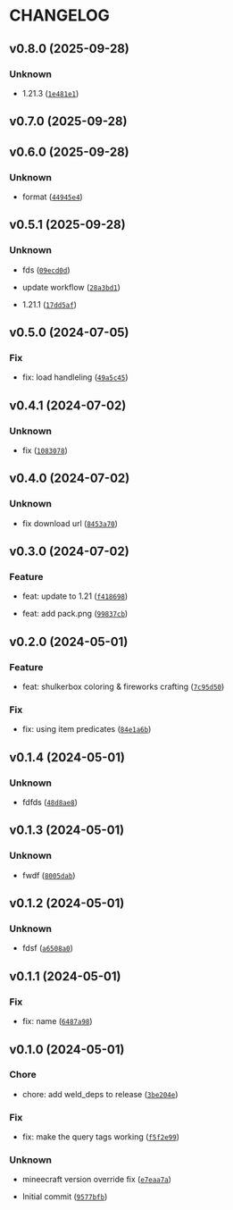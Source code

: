 # CHANGELOG



## v0.8.0 (2025-09-28)

### Unknown

* 1.21.3 ([`1e481e1`](https://github.com/edayot/vanilla-recipes/commit/1e481e15cfe5d288965d70c12b63dc051b8d68fd))


## v0.7.0 (2025-09-28)


## v0.6.0 (2025-09-28)

### Unknown

* format ([`44945e4`](https://github.com/edayot/vanilla-recipes/commit/44945e4c0ada135afec6613ef2a14c6fbd79febf))


## v0.5.1 (2025-09-28)

### Unknown

* fds ([`09ecd0d`](https://github.com/edayot/vanilla-recipes/commit/09ecd0d47ff12deee8ef06cdd7c254f0dce7e7e7))

* update workflow ([`28a3bd1`](https://github.com/edayot/vanilla-recipes/commit/28a3bd1cd4b8c54b4c9127ea0d5f7959fcec554c))

* 1.21.1 ([`17dd5af`](https://github.com/edayot/vanilla-recipes/commit/17dd5af0d870d798dc4ffe1214ccc309c5e41dc4))


## v0.5.0 (2024-07-05)

### Fix

* fix: load handleling ([`49a5c45`](https://github.com/edayot/vanilla-recipes/commit/49a5c452a019a1c035082a3b21fc7a9a06d99f1e))


## v0.4.1 (2024-07-02)

### Unknown

* fix ([`1083078`](https://github.com/edayot/vanilla-recipes/commit/1083078b91f7eee1cfaedf2d0df57709a6891125))


## v0.4.0 (2024-07-02)

### Unknown

* fix download url ([`8453a70`](https://github.com/edayot/vanilla-recipes/commit/8453a70ea6bf60e06c0087bfb9d99b4227ddadb9))


## v0.3.0 (2024-07-02)

### Feature

* feat: update to 1.21 ([`f418698`](https://github.com/edayot/vanilla-recipes/commit/f418698904fa8e12c77cef6e27b325d3e6e601a7))

* feat: add pack.png ([`99837cb`](https://github.com/edayot/vanilla-recipes/commit/99837cb73d3f6ee4459f126e2c1e25b94ea4ef7b))


## v0.2.0 (2024-05-01)

### Feature

* feat: shulkerbox coloring &amp; fireworks crafting ([`7c95d50`](https://github.com/edayot/vanilla-recipes/commit/7c95d50daebdadfd339c885852d8f974409aa0bd))

### Fix

* fix: using item predicates ([`84e1a6b`](https://github.com/edayot/vanilla-recipes/commit/84e1a6bd7220d1a4c3db814c9adecb4b4bed3243))


## v0.1.4 (2024-05-01)

### Unknown

* fdfds ([`48d8ae8`](https://github.com/edayot/vanilla-recipes/commit/48d8ae812f7e54e9a70b2dff4a973c26d0f2ff44))


## v0.1.3 (2024-05-01)

### Unknown

* fwdf ([`8005dab`](https://github.com/edayot/vanilla-recipes/commit/8005dab44001b4efa86bd26bb3039419fc06fac9))


## v0.1.2 (2024-05-01)

### Unknown

* fdsf ([`a6508a0`](https://github.com/edayot/vanilla-recipes/commit/a6508a0029a8920e588e10dcd319a1e8966fb23f))


## v0.1.1 (2024-05-01)

### Fix

* fix: name ([`6487a98`](https://github.com/edayot/vanilla-recipes/commit/6487a98809e82f5656d9cbf5374f7157deb3962e))


## v0.1.0 (2024-05-01)

### Chore

* chore: add weld_deps to release ([`3be204e`](https://github.com/edayot/vanilla-recipes/commit/3be204e69f53d9a2bdc17721d013fccabffd072c))

### Fix

* fix: make the query tags working ([`f5f2e99`](https://github.com/edayot/vanilla-recipes/commit/f5f2e9924e60a17450b2fa2f77a8cddacee47868))

### Unknown

* mineecraft version override fix ([`e7eaa7a`](https://github.com/edayot/vanilla-recipes/commit/e7eaa7a504c452e75afb30dc87d1da85e89fa7bc))

* Initial commit ([`9577bfb`](https://github.com/edayot/vanilla-recipes/commit/9577bfb03d9754e67a4fe4cdc8edb13cd658048c))
